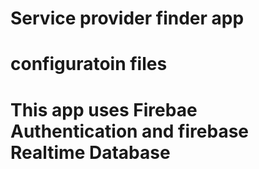 # Service provider finder app

# configuratoin files
# This app  uses Firebae Authentication and firebase Realtime Database

